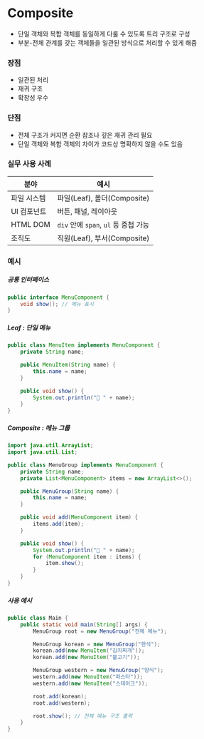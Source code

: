 # Composite
- 단일 객체와 복합 객체를 동일하게 다룰 수 있도록 트리 구조로 구성
- 부분-전체 관계를 갖는 객체들을 일관된 방식으로 처리할 수 있게 해줌
### 장점
- 일관된 처리
- 재귀 구조
- 확장성 우수
### 단점
- 전체 구조가 커지면 순환 참조나 깊은 재귀 관리 필요
- 단일 객체와 복합 객체의 차이가 코드상 명확하지 않을 수도 있음
### 실무 사용 사례
|분야|예시|
|--|--|
|파일 시스템|파일(Leaf), 폴더(Composite)|
|UI 컴포넌트|버튼, 패널, 레이아웃|
|HTML DOM|`div` 안에 `span`, `ul` 등 중첩 가능|
|조직도|직원(Leaf), 부서(Composite)|
### 예시
##### 공통 인터페이스
```Java
public interface MenuComponent {
    void show(); // 메뉴 표시
}
```
##### Leaf : 단일 메뉴
```Java
public class MenuItem implements MenuComponent {
    private String name;

    public MenuItem(String name) {
        this.name = name;
    }

    public void show() {
        System.out.println("📄 " + name);
    }
}
```
##### Composite : 메뉴 그룹
```Java
import java.util.ArrayList;
import java.util.List;

public class MenuGroup implements MenuComponent {
    private String name;
    private List<MenuComponent> items = new ArrayList<>();

    public MenuGroup(String name) {
        this.name = name;
    }

    public void add(MenuComponent item) {
        items.add(item);
    }

    public void show() {
        System.out.println("📁 " + name);
        for (MenuComponent item : items) {
            item.show();
        }
    }
}
```
##### 사용 예시
```Java
public class Main {
    public static void main(String[] args) {
        MenuGroup root = new MenuGroup("전체 메뉴");

        MenuGroup korean = new MenuGroup("한식");
        korean.add(new MenuItem("김치찌개"));
        korean.add(new MenuItem("불고기"));

        MenuGroup western = new MenuGroup("양식");
        western.add(new MenuItem("파스타"));
        western.add(new MenuItem("스테이크"));

        root.add(korean);
        root.add(western);

        root.show(); // 전체 메뉴 구조 출력
    }
}
```